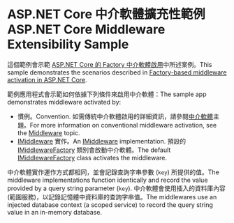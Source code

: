 # <a name="aspnet-core-middleware-extensibility-sample"></a><span data-ttu-id="65a86-101">ASP.NET Core 中介軟體擴充性範例</span><span class="sxs-lookup"><span data-stu-id="65a86-101">ASP.NET Core Middleware Extensibility Sample</span></span>

<span data-ttu-id="65a86-102">這個範例會示範 [ASP.NET Core 的 Factory 中介軟體啟用](https://docs.microsoft.com/aspnet/core/fundamentals/middleware/middleware-extensibility)中所述案例。</span><span class="sxs-lookup"><span data-stu-id="65a86-102">This sample demonstrates the scenarios described in [Factory-based middleware activation in ASP.NET Core](https://docs.microsoft.com/aspnet/core/fundamentals/middleware/middleware-extensibility).</span></span>

<span data-ttu-id="65a86-103">範例應用程式會示範如何依據下列條件來啟用中介軟體：</span><span class="sxs-lookup"><span data-stu-id="65a86-103">The sample app demonstrates middleware activated by:</span></span>

* <span data-ttu-id="65a86-104">慣例。</span><span class="sxs-lookup"><span data-stu-id="65a86-104">Convention.</span></span> <span data-ttu-id="65a86-105">如需傳統中介軟體啟用的詳細資訊，請參閱[中介軟體](https://docs.microsoft.com/aspnet/core/fundamentals/middleware/)主題。</span><span class="sxs-lookup"><span data-stu-id="65a86-105">For more information on conventional middleware activation, see the [Middleware](https://docs.microsoft.com/aspnet/core/fundamentals/middleware/) topic.</span></span>
* <span data-ttu-id="65a86-106">[IMiddleware](https://docs.microsoft.com/dotnet/api/microsoft.aspnetcore.http.imiddleware) 實作。</span><span class="sxs-lookup"><span data-stu-id="65a86-106">An [IMiddleware](https://docs.microsoft.com/dotnet/api/microsoft.aspnetcore.http.imiddleware) implementation.</span></span> <span data-ttu-id="65a86-107">預設的 [IMiddlewareFactory](https://docs.microsoft.com/dotnet/api/microsoft.aspnetcore.http.imiddlewarefactory) 類別會啟動中介軟體。</span><span class="sxs-lookup"><span data-stu-id="65a86-107">The default [IMiddlewareFactory](https://docs.microsoft.com/dotnet/api/microsoft.aspnetcore.http.imiddlewarefactory) class activates the middleware.</span></span>

<span data-ttu-id="65a86-108">中介軟體實作運作方式都相同，並會記錄查詢字串參數 (`key`) 所提供的值。</span><span class="sxs-lookup"><span data-stu-id="65a86-108">The middleware implementations function identically and record the value provided by a query string parameter (`key`).</span></span> <span data-ttu-id="65a86-109">中介軟體會使用插入的資料庫內容 (範圍服務)，以記錄記憶體中資料庫的查詢字串值。</span><span class="sxs-lookup"><span data-stu-id="65a86-109">The middlewares use an injected database context (a scoped service) to record the query string value in an in-memory database.</span></span>
